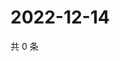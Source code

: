 # 2022-12-14

共 0 条

<!-- BEGIN WEIBO -->
<!-- 最后更新时间 Wed Dec 14 2022 00:01:55 GMT+0800 (China Standard Time) -->

<!-- END WEIBO -->
